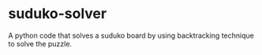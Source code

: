 # suduko-solver
A python code that solves a suduko board by using backtracking technique to solve the puzzle. 
